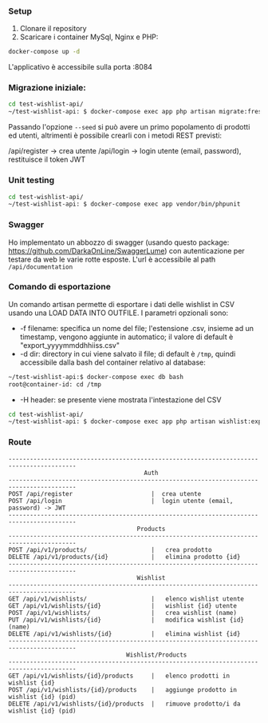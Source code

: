 ### Setup

1) Clonare il repository
2) Scaricare i container MySql, Nginx e PHP:

```bash    
docker-compose up -d
```
L'applicativo è accessibile sulla porta :8084


### Migrazione iniziale:

```bash
cd test-wishlist-api/
~/test-wishlist-api: $ docker-compose exec app php artisan migrate:fresh --seed
```
Passando l'opzione `--seed` si può avere un primo popolamento di prodotti ed utenti, altrimenti è possibile crearli con i metodi REST previsti:

/api/register -> crea utente
/api/login -> login utente (email, password), restituisce il token JWT

### Unit testing

```bash
cd test-wishlist-api/
~/test-wishlist-api: $ docker-compose exec app vendor/bin/phpunit
```

### Swagger

Ho implementato un abbozzo di swagger (usando questo package: https://github.com/DarkaOnLine/SwaggerLume) con autenticazione per testare da web le varie rotte esposte. L'url è accessibile al path  ```/api/documentation```

### Comando di esportazione

Un comando artisan permette di esportare i dati delle wishlist in CSV usando una LOAD DATA INTO OUTFILE. I parametri opzionali sono:
* -f filename: specifica un nome del file; l'estensione .csv, insieme ad un timestamp, vengono aggiunte in automatico; il valore di default è "export_yyyymmddhhiiss.csv"
* -d dir: directory in cui viene salvato il file; di default è `/tmp`, quindi accessibile dalla bash del container relativo al database:
```bash
~/test-wishlist-api:$ docker-compose exec db bash
root@container-id: cd /tmp
```
* -H header: se presente viene mostrata l'intestazione del CSV

```bash
cd test-wishlist-api/
~/test-wishlist-api: $ docker-compose exec app php artisan wishlist:export [-f=export [-H] [-d=/tmp]
```

### Route

```
-----------------------------------------------------------------------------------------
                                      Auth
-----------------------------------------------------------------------------------------
POST /api/register                      |  crea utente
POST /api/login                         |  login utente (email, password) -> JWT
-----------------------------------------------------------------------------------------
                                    Products
-----------------------------------------------------------------------------------------
POST /api/v1/products/                  |   crea prodotto
DELETE /api/v1/products/{id}            |   elimina prodotto {id}
-----------------------------------------------------------------------------------------
                                    Wishlist
-----------------------------------------------------------------------------------------
GET /api/v1/wishlists/                  |   elenco wishlist utente
GET /api/v1/wishlists/{id}              |   wishlist {id} utente
POST /api/v1/wishlists/                 |   crea wishlist (name)
PUT /api/v1/wishlists/{id}              |   modifica wishlist {id}  (name)
DELETE /api/v1/wishlists/{id}           |   elimina wishlist {id}
-----------------------------------------------------------------------------------------
                                 Wishlist/Products
-----------------------------------------------------------------------------------------
GET /api/v1/wishlists/{id}/products     |   elenco prodotti in wishlist {id}
POST /api/v1/wishlists/{id}/products    |   aggiunge prodotto in wishlist {id} (pid)
DELETE /api/v1/wishlists/{id}/products  |   rimuove prodotto/i da wishlist {id} (pid)
```
